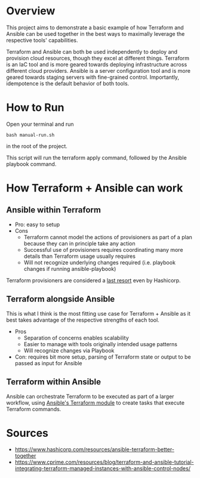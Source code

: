 # Overview
This project aims to demonstrate a basic example of how Terraform and Ansible can be used together in the best ways to maximally leverage the respective tools' capabilities.

Terraform and Ansible can both be used independently to deploy and provision cloud resources, though they excel at different things. Terraform is an IaC tool and is more geared towards deploying infrastructure across different cloud providers. Ansible is a server configuration tool and is more geared towards staging servers with fine-grained control. Importantly, idempotence is the default behavior of both tools.

# How to Run
Open your terminal and run

`bash manual-run.sh`

in the root of the project.

This script will run the terraform apply command, followed by the Ansible playbook command.

# How Terraform + Ansible can work
## Ansible within Terraform
- Pro: easy to setup
- Cons
    - Terraform cannot model the actions of provisioners as part of a plan because they can in principle take any action
    - Successful use of provisioners requires coordinating many more details than Terraform usage usually requires
    - Will not recognize underlying changes required (i.e. playbook changes if running ansible-playbook)

Terraform provisioners are considered a [last resort](https://developer.hashicorp.com/terraform/language/resources/provisioners/syntax) even by Hashicorp.    
## Terraform alongside Ansible
This is what I think is the most fitting use case for Terraform + Ansible as it best takes advantage of the respective strengths of each tool.
- Pros
    - Separation of concerns enables scalability
    - Easier to manage with tools originally intended usage patterns
    - Will recognize changes via Playbook
- Con: requires bit more setup, parsing of Terraform state or output to be passed as input for Ansible
## Terraform within Ansible
Ansible can orchestrate Terraform to be executed as part of a larger workflow, using [Ansible's Terraform module](https://docs.ansible.com/ansible/latest/collections/community/general/terraform_module.html) to create tasks that execute Terraform commands.

# Sources
- https://www.hashicorp.com/resources/ansible-terraform-better-together
- https://www.cprime.com/resources/blog/terraform-and-ansible-tutorial-integrating-terraform-managed-instances-with-ansible-control-nodes/